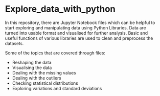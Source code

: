 # Explore_data_with_python

In this repository, there are Jupyter Notebook files which can be helpful to start exploring and manipulating data using Python Libraries.
Data are turned into usable format and visualised for further analysis.
Basic and useful functions of various libraries are used to clean and preprocess the datasets.

Some of the topics that are covered through files:

* Reshaping the data
* Visualising the data
* Dealing with the missing values
* Dealing with the outliers
* Checking statistical distributions
* Exploring variations and standard deviations

